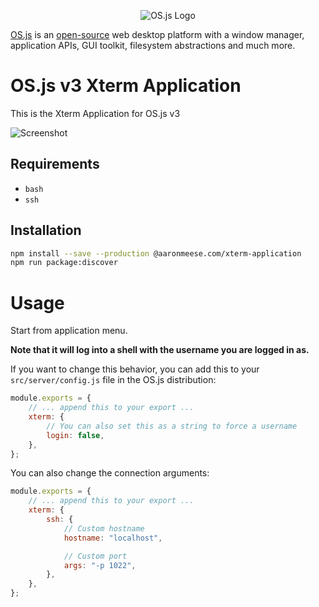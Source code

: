 <p align="center">
  <img alt="OS.js Logo" src="https://raw.githubusercontent.com/os-js/gfx/master/logo-big.png" />
</p>

[OS.js](https://www.os-js.org/) is an [open-source](https://raw.githubusercontent.com/os-js/OS.js/master/LICENSE) web desktop platform with a window manager, application APIs, GUI toolkit, filesystem abstractions and much more.

# OS.js v3 Xterm Application

This is the Xterm Application for OS.js v3

![Screenshot](https://raw.githubusercontent.com/os-js/osjs-xterm-application/master/screenshot.png)

## Requirements

- `bash`
- `ssh`

## Installation

```bash
npm install --save --production @aaronmeese.com/xterm-application
npm run package:discover
```

# Usage

Start from application menu.

**Note that it will log into a shell with the username you are logged in as.**

If you want to change this behavior, you can add this to your `src/server/config.js` file in the OS.js distribution:

```javascript
module.exports = {
	// ... append this to your export ...
	xterm: {
		// You can also set this as a string to force a username
		login: false,
	},
};
```

You can also change the connection arguments:

```javascript
module.exports = {
	// ... append this to your export ...
	xterm: {
		ssh: {
			// Custom hostname
			hostname: "localhost",

			// Custom port
			args: "-p 1022",
		},
	},
};
```
